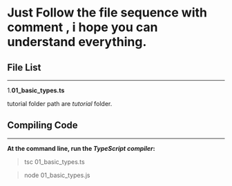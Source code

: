 # Just Follow the file sequence with comment , i hope you can understand everything.

## File List
----------------------------------

1.**01_basic_types.ts**


tutorial folder path are *tutorial* folder. 

## Compiling Code
--------------------------

**At the command line, run the _TypeScript compiler_:**

> tsc 01_basic_types.ts

> node 01_basic_types.js


